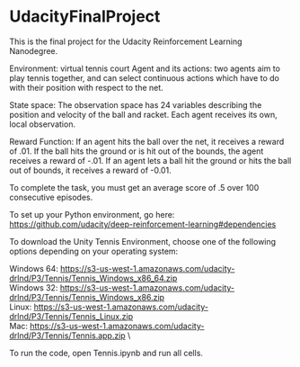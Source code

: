 # UdacityFinalProject

This is the final project for the Udacity Reinforcement Learning Nanodegree.

Environment: virtual tennis court
Agent and its actions: two agents aim to play tennis together, and can select continuous actions which have to do with their position with respect to the net.

State space: The observation space has 24 variables describing the position and velocity of the ball and racket. Each agent receives its own, local observation.

Reward Function: If an agent hits the ball over the net, it receives a reward of .01. If the ball hits the ground or is hit out of the bounds, the agent receives a reward of -.01. If an agent lets a ball hit the ground or hits the ball out of bounds, it receives a reward of -0.01.

To complete the task, you must get an average score of .5 over 100 consecutive episodes.


To set up your Python environment, go here: https://github.com/udacity/deep-reinforcement-learning#dependencies

To download the Unity Tennis Environment, choose one of the following options depending on your operating system:

Windows 64: https://s3-us-west-1.amazonaws.com/udacity-drlnd/P3/Tennis/Tennis_Windows_x86_64.zip \
Windows 32: https://s3-us-west-1.amazonaws.com/udacity-drlnd/P3/Tennis/Tennis_Windows_x86.zip \
Linux: https://s3-us-west-1.amazonaws.com/udacity-drlnd/P3/Tennis/Tennis_Linux.zip \
Mac: https://s3-us-west-1.amazonaws.com/udacity-drlnd/P3/Tennis/Tennis.app.zip \



To run the code, open Tennis.ipynb and run all cells.
